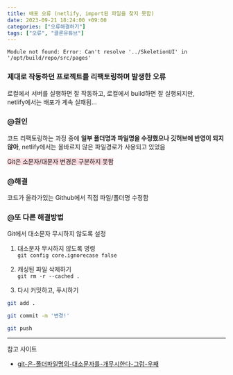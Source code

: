```yaml
---
title: 배포 오류 (netlify, import된 파일을 찾지 못함)
date: 2023-09-21 18:24:00 +09:00
categories: ["오류해결하기"]
tags: ["오류", "클론유튜브"]
---
```


```
Module not found: Error: Can't resolve '../SkeletionUI' in '/opt/build/repo/src/pages'
```

### 제대로 작동하던 프로젝트를 리팩토링하며 발생한 오류

로컬에서 서버를 실행하면 잘 작동하고, 로컬에서 build하면 잘 실행되지만,  
netlify에서는 배포가 계속 실패됨...

### @원인

코드 리팩토링하는 과정 중에 **일부 폴더명과 파일명을 수정했으나 깃허브에 반영이 되지 않아**, netlify에서는 올바르지 않은 파일경로가 사용되고 있었음

<span style="background-color:#ffdce0">Git은 소문자/대문자 변경은 구분하지 못함</span>

### @해결

코드가 올라가있는 Github에서 직접 파일/폴더명 수정함

### @또 다른 해결방법

Git에서 대소문자 무시하지 않도록 설정

1. 대소문자 무시하지 않도록 명령  
   `git config core.ignorecase false`

2. 캐싱된 파일 삭제하기  
   `git rm -r --cached .`
3. 다시 커밋하고, 푸시하기

```bash
git add .

git commit -m '변경!'

git push
```

---

참고 사이트

- [git-은-폴더파일명의-대소문자를-개무시한다-그럼-우째](https://papababo.tistory.com/entry/git-%EC%9D%80-%ED%8F%B4%EB%8D%94%ED%8C%8C%EC%9D%BC%EB%AA%85%EC%9D%98-%EB%8C%80%EC%86%8C%EB%AC%B8%EC%9E%90%EB%A5%BC-%EA%B0%9C%EB%AC%B4%EC%8B%9C%ED%95%9C%EB%8B%A4-%EA%B7%B8%EB%9F%BC-%EC%9A%B0%EC%A7%B8)
